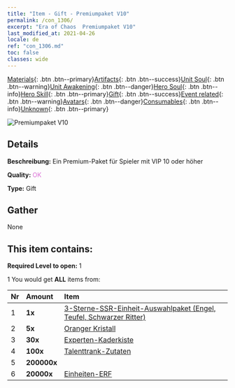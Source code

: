 ```yaml
---
title: "Item - Gift - Premiumpaket V10"
permalink: /con_1306/
excerpt: "Era of Chaos  Premiumpaket V10"
last_modified_at: 2021-04-26
locale: de
ref: "con_1306.md"
toc: false
classes: wide
---
```

 [Materials](/ItemsDE/){: .btn .btn--primary}[Artifacts](/ItemsDE/Artifacts/){: .btn .btn--success}[Unit Soul](/ItemsDE/UnitSoul/){: .btn .btn--warning}[Unit Awakening](/ItemsDE/UnitAwakening/){: .btn .btn--danger}[Hero Soul](/ItemsDE/HeroSoul/){: .btn .btn--info}[Hero Skill](/ItemsDE/HeroSkill/){: .btn .btn--primary}[Gift](/ItemsDE/Gift/){: .btn .btn--success}[Event related](/ItemsDE/Events/){: .btn .btn--warning}[Avatars](/ItemsDE/Avatars/){: .btn .btn--danger}[Consumables](/ItemsDE/Consumables/){: .btn .btn--info}[Unknown](/ItemsDE/Unknown/){: .btn .btn--primary}

 ![Premiumpaket V10](/images/t/i_905010.png)

## Details
 **Beschreibung:** Ein Premium-Paket für Spieler mit VIP 10 oder höher

 **Quality:** <span style="color: #DA70D6">OK</span>

 **Type:** Gift

## Gather

  None

## This item contains:

 **Required Level to open:** 1

 1 You would get **ALL** items  from:

  | Nr | Amount |     Item    |
  |:---|:-------|:------------|
  | 1 |  **1x** | [3-Sterne-SSR-Einheit-Auswahlpaket (Engel, Teufel, Schwarzer Ritter)](/ItemsDE/con_1320/) |  | 
  | 2 |  **5x** | [Oranger Kristall](/ItemsDE/con_730/) |  | 
  | 3 |  **30x** | [Experten-Kaderkiste](/ItemsDE/con_776/) |  | 
  | 4 |  **100x** | [Talenttrank-Zutaten](/ItemsDE/con_1120/) |  | 
  | 5 |  **200000x** | <i class="fas fa-coins"/> |  | 
  | 6 |  **20000x** | [Einheiten-ERF](/ItemsDE/con_902/) |  | 
